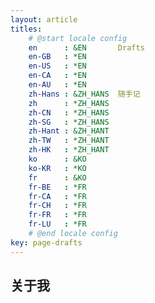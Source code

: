 ```yaml
---
layout: article
titles:
    # @start locale config
    en      : &EN       Drafts
    en-GB   : *EN
    en-US   : *EN
    en-CA   : *EN
    en-AU   : *EN
    zh-Hans : &ZH_HANS  随手记
    zh      : *ZH_HANS
    zh-CN   : *ZH_HANS
    zh-SG   : *ZH_HANS
    zh-Hant : &ZH_HANT  
    zh-TW   : *ZH_HANT
    zh-HK   : *ZH_HANT
    ko      : &KO       
    ko-KR   : *KO
    fr      : &KO       
    fr-BE   : *FR
    fr-CA   : *FR
    fr-CH   : *FR
    fr-FR   : *FR
    fr-LU   : *FR
    # @end locale config
key: page-drafts
---
```


## 关于我


